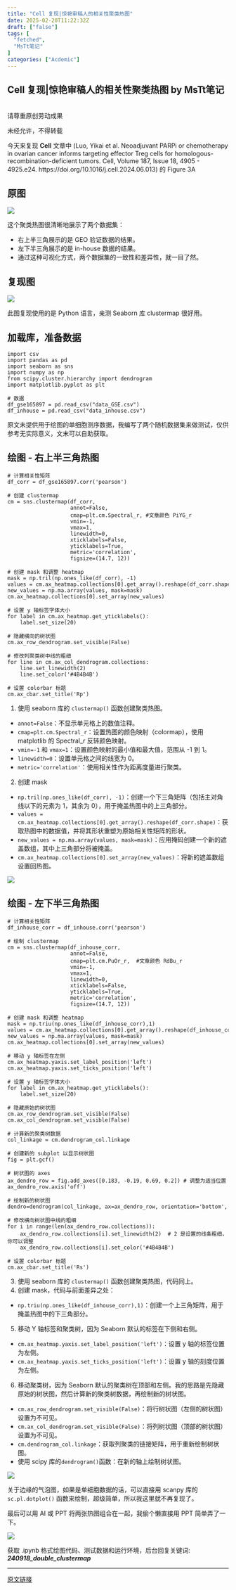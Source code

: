 ```yaml
---
title: "Cell 复现|惊艳审稿人的相关性聚类热图"
date: 2025-02-20T11:22:32Z
draft: ["false"]
tags: [
  "fetched",
  "MsTt笔记"
]
categories: ["Acdemic"]
---
```

Cell 复现|惊艳审稿人的相关性聚类热图 by MsTt笔记
------
<div><section data-tool="markdown2wechat编辑器" data-website="https://aizhuanqian.com"><section><mp-common-profile data-pluginname="mpprofile" data-id="MzkxNDcwNzY2NQ==" data-headimg="http://mmbiz.qpic.cn/mmbiz_png/mEOTibibBIwKJLwvM2QW48QKCicY8yHrEfwZA1qzJqmnSDuICrXOZEk6YYntc7QSLbdwg12uibFOEziaEVEXhEJQ4vQ/0?wx_fmt=png" data-nickname="MsTt笔记" data-alias="" data-signature="Keep learning 代码分享" data-from="1" data-is_biz_ban="0"></mp-common-profile></section><section data-mpa-powered-by="yiban.io"><span><br></span></section><section data-mpa-powered-by="yiban.io"><span>请尊重原创劳动成果</span></section><p><span>未经允许，不得转载</span></p><p data-tool="mdnice编辑器">今天来复现 <strong>Cell</strong> 文章中 (Luo, Yikai et al. Neoadjuvant PARPi or chemotherapy in ovarian cancer informs targeting effector Treg cells for homologous-recombination-deficient tumors. Cell, Volume 187, Issue 18, 4905 - 4925.e24. https://doi.org/10.1016/j.cell.2024.06.013) 的 Figure 3A</p><h2 data-tool="mdnice编辑器"><span></span><span>原图</span></h2><p data-tool="mdnice编辑器"><img data-imgfileid="100000427" data-ratio="0.5324074074074074" data-src="https://mmbiz.qpic.cn/mmbiz_png/mEOTibibBIwKJpX2gS6vkicymhwnQLOULYh9S8vlkEI66Dv1ULmxB5yV8zF9WW0gpGIicHdPoUNOItGDV1kezDvK4w/640?wx_fmt=png&amp;from=appmsg" data-type="png" data-w="1080" src="https://mmbiz.qpic.cn/mmbiz_png/mEOTibibBIwKJpX2gS6vkicymhwnQLOULYh9S8vlkEI66Dv1ULmxB5yV8zF9WW0gpGIicHdPoUNOItGDV1kezDvK4w/640?wx_fmt=png&amp;from=appmsg"></p><p data-tool="mdnice编辑器">这个聚类热图很清晰地展示了两个数据集：</p><ul data-tool="mdnice编辑器"><li><section>右上半三角展示的是 GEO 验证数据的结果。</section></li><li><section>左下半三角展示的是 in-house 数据的结果。</section></li><li><section>通过这种可视化方式，两个数据集的一致性和差异性，就一目了然。</section></li></ul><h2 data-tool="mdnice编辑器"><span></span><span>复现图</span></h2><p><img data-galleryid="" data-imgfileid="100000433" data-ratio="0.85546875" data-s="300,640" data-src="https://mmbiz.qpic.cn/mmbiz_png/mEOTibibBIwKJpX2gS6vkicymhwnQLOULYh7W0Tnj9OG3sLJuxSvCicjybvr5X58iadhScQHEhAdSedpxW07RibQoPDw/640?wx_fmt=png&amp;from=appmsg" data-type="png" data-w="1024" src="https://mmbiz.qpic.cn/mmbiz_png/mEOTibibBIwKJpX2gS6vkicymhwnQLOULYh7W0Tnj9OG3sLJuxSvCicjybvr5X58iadhScQHEhAdSedpxW07RibQoPDw/640?wx_fmt=png&amp;from=appmsg"></p><p data-tool="mdnice编辑器">此图复现使用的是 Python 语言，亲测 Seaborn 库 clustermap 很好用。</p><h2 data-tool="mdnice编辑器"><span></span><span>加载库，准备数据</span></h2><pre data-tool="mdnice编辑器"><code><span>import</span> csv<br><span>import</span> pandas <span>as</span> pd<br><span>import</span> seaborn <span>as</span> sns<br><span>import</span> numpy <span>as</span> np<br><span>from</span> scipy.cluster.hierarchy <span>import</span> dendrogram<br><span>import</span> matplotlib.pyplot <span>as</span> plt<br><br><span># 数据</span><br>df_gse165897 = pd.read_csv(<span>"data_GSE.csv"</span>)<br>df_inhouse = pd.read_csv(<span>"data_inhouse.csv"</span>)<br></code></pre><p data-tool="mdnice编辑器">原文未提供用于绘图的单细胞测序数据，我编写了两个随机数据集来做测试，仅供参考无实际意义，文末可以自助获取。</p><h2 data-tool="mdnice编辑器"><span></span><span>绘图 - 右上半三角热图</span></h2><pre data-tool="mdnice编辑器"><code><span># 计算相关性矩阵</span><br>df_corr = df_gse165897.corr(<span>'pearson'</span>)<br><br><span># 创建 clustermap</span><br>cm = sns.clustermap(df_corr,<br>                    annot=<span>False</span>, <br>                    cmap=plt.cm.Spectral_r, <span>#文章颜色 PiYG_r</span><br>                    vmin=<span>-1</span>, <br>                    vmax=<span>1</span>, <br>                    linewidth=<span>0</span>,<br>                    xticklabels=<span>False</span>, <br>                    yticklabels=<span>True</span>,<br>                    metric=<span>'correlation'</span>,<br>                    figsize=(<span>14.7</span>, <span>12</span>))<br><br><span># 创建 mask 和调整 heatmap</span><br>mask = np.tril(np.ones_like(df_corr), <span>-1</span>)<br>values = cm.ax_heatmap.collections[<span>0</span>].get_array().reshape(df_corr.shape)<br>new_values = np.ma.array(values, mask=mask)<br>cm.ax_heatmap.collections[<span>0</span>].set_array(new_values)<br><br><span># 设置 y 轴标签字体大小</span><br><span>for</span> label <span>in</span> cm.ax_heatmap.get_yticklabels():<br>    label.set_size(<span>20</span>)<br><br><span># 隐藏横向的树状图</span><br>cm.ax_row_dendrogram.set_visible(<span>False</span>)<br><br><span># 修改列聚类树中线的粗细</span><br><span>for</span> line <span>in</span> cm.ax_col_dendrogram.collections:<br>    line.set_linewidth(<span>2</span>)<br>    line.set_color(<span>'#4B4B4B'</span>)<br><br><span># 设置 colorbar 标题</span><br>cm.ax_cbar.set_title(<span>'Rp'</span>)<br></code></pre><ol data-tool="mdnice编辑器"><li><section>使用 seaborn 库的 <code>clustermap()</code> 函数创建聚类热图。</section></li></ol><ul data-tool="mdnice编辑器"><li><section><code>annot=False</code>：不显示单元格上的数值注释。</section></li><li><section><code>cmap=plt.cm.Spectral_r</code>：设置热图的颜色映射（colormap），使用 matplotlib 的 Spectral_r 反转颜色映射。</section></li><li><section><code>vmin=-1</code> 和 <code>vmax=1</code>：设置颜色映射的最小值和最大值，范围从 -1 到 1。</section></li><li><section><code>linewidth=0</code>：设置单元格之间的线宽为 0。</section></li><li><section><code>metric='correlation'</code>：使用相关性作为距离度量进行聚类。</section></li></ul><ol start="2" data-tool="mdnice编辑器"><li><section>创建 mask</section></li></ol><ul data-tool="mdnice编辑器"><li><section><code>np.tril(np.ones_like(df_corr), -1)</code>：创建一个下三角矩阵（包括主对角线以下的元素为 1，其余为 0），用于掩盖热图中的上三角部分。</section></li><li><section><code>values = cm.ax_heatmap.collections[0].get_array().reshape(df_corr.shape)</code>：获取热图中的数据值，并将其形状重塑为原始相关性矩阵的形状。</section></li><li><section><code>new_values = np.ma.array(values, mask=mask)</code>：应用掩码创建一个新的遮盖数组，其中上三角部分将被掩盖。</section></li><li><section><code>cm.ax_heatmap.collections[0].set_array(new_values)</code>：将新的遮盖数组设置回热图。</section></li></ul><p><img data-backh="174" data-backw="233" data-galleryid="" data-imgfileid="100000430" data-ratio="0.7481481481481481" data-s="300,640" data-src="https://mmbiz.qpic.cn/mmbiz_png/mEOTibibBIwKJpX2gS6vkicymhwnQLOULYhdrBnAvqFRrrscepoledkzLibWNib4CnzTPGxjatK9PA7iaVAJT4Ovwhgg/640?wx_fmt=png&amp;from=appmsg" data-type="png" data-w="1080" src="https://mmbiz.qpic.cn/mmbiz_png/mEOTibibBIwKJpX2gS6vkicymhwnQLOULYhdrBnAvqFRrrscepoledkzLibWNib4CnzTPGxjatK9PA7iaVAJT4Ovwhgg/640?wx_fmt=png&amp;from=appmsg"></p><h2 data-tool="mdnice编辑器"><span></span><span>绘图 - 左下半三角热图</span></h2><pre data-tool="mdnice编辑器"><code><span># 计算相关性矩阵</span><br>df_inhouse_corr = df_inhouse.corr(<span>'pearson'</span>)<br><br><span># 绘制 clustermap</span><br>cm = sns.clustermap(df_inhouse_corr,<br>                    annot=<span>False</span>,<br>                    cmap=plt.cm.PuOr_r,  <span>#文章颜色 RdBu_r </span><br>                    vmin=<span>-1</span>,<br>                    vmax=<span>1</span>, <br>                    linewidth=<span>0</span>,   <br>                    xticklabels=<span>False</span>,<br>                    yticklabels=<span>True</span>, <br>                    metric=<span>'correlation'</span>, <br>                    figsize=(<span>14.7</span>, <span>12</span>))<br><br><span># 创建 mask 和调整 heatmap</span><br>mask = np.triu(np.ones_like(df_inhouse_corr),<span>1</span>)<br>values = cm.ax_heatmap.collections[<span>0</span>].get_array().reshape(df_inhouse_corr.shape)<br>new_values = np.ma.array(values, mask=mask)<br>cm.ax_heatmap.collections[<span>0</span>].set_array(new_values)<br><br><span># 移动 y 轴标签在左侧</span><br>cm.ax_heatmap.yaxis.set_label_position(<span>'left'</span>)<br>cm.ax_heatmap.yaxis.set_ticks_position(<span>'left'</span>)<br><br><span># 设置 y 轴标签字体大小</span><br><span>for</span> label <span>in</span> cm.ax_heatmap.get_yticklabels():<br>    label.set_size(<span>20</span>)<br><br><span># 隐藏原始的树状图</span><br>cm.ax_row_dendrogram.set_visible(<span>False</span>)<br>cm.ax_col_dendrogram.set_visible(<span>False</span>)<br><br><span># 计算新的聚类树数据</span><br>col_linkage = cm.dendrogram_col.linkage<br><br><span># 创建新的 subplot 以显示树状图</span><br>fig = plt.gcf()<br><br><span># 树状图的 axes</span><br>ax_dendro_row = fig.add_axes([<span>0.183</span>, <span>-0.19</span>, <span>0.69</span>, <span>0.2</span>]) <span># 调整为适当位置</span><br>ax_dendro_row.axis(<span>'off'</span>)<br><br><span># 绘制新的树状图</span><br>dendro=dendrogram(col_linkage, ax=ax_dendro_row, orientation=<span>'bottom'</span>, no_labels=<span>True</span>)<br><br><span># 修改横向树状图中线的粗细</span><br><span>for</span> i <span>in</span> range(len(ax_dendro_row.collections)):<br>    ax_dendro_row.collections[i].set_linewidth(<span>2</span>)  <span># 2 是设置的线条粗细，你可以调整</span><br>    ax_dendro_row.collections[i].set_color(<span>'#4B4B4B'</span>)<br><br><span># 设置 colorbar 标题</span><br>cm.ax_cbar.set_title(<span>'Rs'</span>)<br></code></pre><ol start="3" data-tool="mdnice编辑器"><li><section>使用 seaborn 库的 <code>clustermap()</code> 函数创建聚类热图，代码同上。</section></li><li><section>创建 mask，代码与前面差异之处：</section></li></ol><ul data-tool="mdnice编辑器"><li><section><code>np.triu(np.ones_like(df_inhouse_corr),1)</code>：创建一个上三角矩阵，用于掩盖热图中的下三角部分。</section></li></ul><ol start="5" data-tool="mdnice编辑器"><li><section>移动 Y 轴标签和聚类树，因为 Seaborn 默认的标签在下侧和右侧。</section></li></ol><ul data-tool="mdnice编辑器"><li><section><code>cm.ax_heatmap.yaxis.set_label_position('left')</code>：设置 y 轴的标签位置为左侧。</section></li><li><section><code>cm.ax_heatmap.yaxis.set_ticks_position('left')</code>：设置 y 轴的刻度位置为左侧。</section></li></ul><ol start="6" data-tool="mdnice编辑器"><li><section>移动聚类树，因为 Seaborn 默认的聚类树在顶部和左侧。我的思路是先隐藏原始的树状图，然后计算新的聚类树数据，再绘制新的树状图。</section></li></ol><ul data-tool="mdnice编辑器"><li><section><code>cm.ax_row_dendrogram.set_visible(False)</code>：将行树状图（左侧的树状图）设置为不可见。</section></li><li><section><code>cm.ax_col_dendrogram.set_visible(False)</code>：将列树状图（顶部的树状图）设置为不可见。</section></li><li><section><code>cm.dendrogram_col.linkage</code>：获取列聚类的链接矩阵，用于重新绘制树状图。</section></li><li><section>使用 scipy 库的<code>dendrogram()</code>函数：在新的轴上绘制树状图。</section></li></ul><p><img data-galleryid="" data-imgfileid="100000431" data-ratio="1.0583333333333333" data-s="300,640" data-src="https://mmbiz.qpic.cn/mmbiz_png/mEOTibibBIwKJpX2gS6vkicymhwnQLOULYhRt7HZ2k8qEboia9V9P3SJvkYNcUia0hN3cFHXYXZxpHDgMO6P2HtKNew/640?wx_fmt=png&amp;from=appmsg" data-type="png" data-w="1080" src="https://mmbiz.qpic.cn/mmbiz_png/mEOTibibBIwKJpX2gS6vkicymhwnQLOULYhRt7HZ2k8qEboia9V9P3SJvkYNcUia0hN3cFHXYXZxpHDgMO6P2HtKNew/640?wx_fmt=png&amp;from=appmsg"></p><p data-tool="mdnice编辑器">关于边缘的气泡图，如果是单细胞数据的话，可以直接用 scanpy 库的<code>sc.pl.dotplot()</code> 函数来绘制，超级简单，所以我这里就不再复现了。</p><p data-tool="mdnice编辑器">最后可以用 AI 或 PPT 将两张热图组合在一起，我偷个懒直接用 PPT 简单弄了一下。</p><p><img data-galleryid="" data-imgfileid="100000434" data-ratio="0.85546875" data-s="300,640" data-src="https://mmbiz.qpic.cn/mmbiz_png/mEOTibibBIwKJpX2gS6vkicymhwnQLOULYh7W0Tnj9OG3sLJuxSvCicjybvr5X58iadhScQHEhAdSedpxW07RibQoPDw/640?wx_fmt=png&amp;from=appmsg" data-type="png" data-w="1024" src="https://mmbiz.qpic.cn/mmbiz_png/mEOTibibBIwKJpX2gS6vkicymhwnQLOULYh7W0Tnj9OG3sLJuxSvCicjybvr5X58iadhScQHEhAdSedpxW07RibQoPDw/640?wx_fmt=png&amp;from=appmsg"></p><p data-tool="mdnice编辑器"><span>获取 .ipynb 格式绘图代码、测试数据和运行环境，后台回复关键词: <strong><em>240918_double_clustermap</em></strong></span><span></span></p></section><p><mp-style-type data-value="3"></mp-style-type></p></div>  
<hr>
<a href="https://mp.weixin.qq.com/s/nB4W7qAnHsZ5M1fkxftgVA",target="_blank" rel="noopener noreferrer">原文链接</a>
